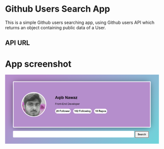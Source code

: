 # Github Users Search App

This is a simple Github users searching app, using Github users API which returns an object containing public data of a User.

## API URL 
<!-- https://api.github.com/users/username -->

# App screenshot

![App screenshot](./images/app-screenshot.png)